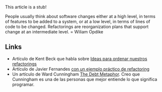 This article is a stub!

<quote> People usually think about software changes either at a high level, in terms of features to be added to a system, or at a low level, in terms of lines of code to be changed. Refactorings are reorganization plans that support change at an intermediate level. = Wiliam Opdike </quote>

Links
-----

-   Artículo de Kent Beck que habla sobre [Ideas para ordenar nuestros refactorings](http://www.threeriversinstitute.org/blog/?p=594)
-   Artículo de Javier Fernandes [con un ejemplo práctico de refactoring](http://guardianentreelcenteno.blogspot.com/2011/09/refactorizando-i-mala-decison-de.html)
-   Un artículo de Ward Cunningham [The Debt Metaphor](http://c2.com/cgi/wiki?WardExplainsDebtMetaphor). Creo que Cunningham es una de las personas que mejor entiende lo que significa programar.

